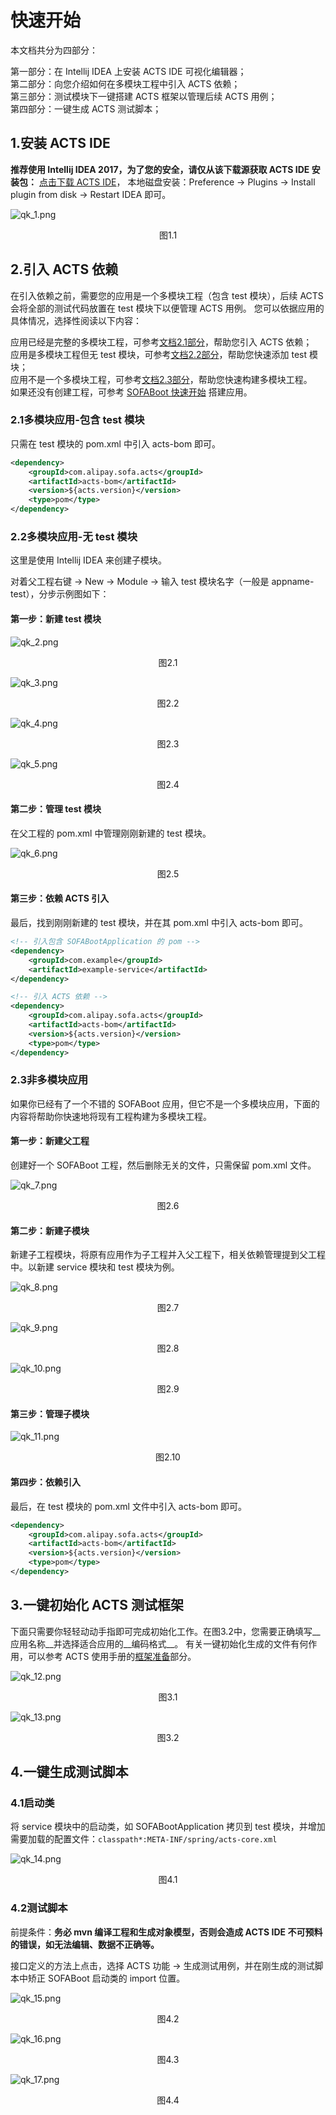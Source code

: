 # 快速开始

本文档共分为四部分：

第一部分：在 Intellij IDEA 上安装 ACTS IDE 可视化编辑器；<br/>
第二部分：向您介绍如何在多模块工程中引入 ACTS 依赖；<br/>
第三部分：测试模块下一键搭建 ACTS 框架以管理后续 ACTS 用例；<br/>
第四部分：一键生成 ACTS 测试脚本；

## 1.安装 ACTS IDE

__推荐使用 Intellij IDEA 2017，为了您的安全，请仅从该下载源获取 ACTS IDE 安装包：__
[点击下载 ACTS IDE](https://gw.alipayobjects.com/os/basement_prod/c09f3a6a-b49a-4ab9-a56e-4994e033ae7b.zip)，
本地磁盘安装：Preference -> Plugins -> Install plugin from disk -> Restart IDEA 即可。

![qk_1.png](./resources/qk_1.png)
<p align="center">图1.1</p>

## 2.引入 ACTS 依赖
在引入依赖之前，需要您的应用是一个多模块工程（包含 test 模块），后续 ACTS 会将全部的测试代码放置在 test 模块下以便管理 ACTS 用例。
您可以依据应用的具体情况，选择性阅读以下内容：<br/>

应用已经是完整的多模块工程，可参考[文档2.1部分](#21多模块应用-包含-test-模块)，帮助您引入 ACTS 依赖；<br/>
应用是多模块工程但无 test 模块，可参考[文档2.2部分](#22多模块应用-无-test-模块)，帮助您快速添加 test 模块；<br/>
应用不是一个多模块工程，可参考[文档2.3部分](#23非多模块应用)，帮助您快速构建多模块工程。<br/>
如果还没有创建工程，可参考 [SOFABoot 快速开始](http://www.sofastack.tech/sofa-boot/docs/QuickStart) 搭建应用。

### 2.1多模块应用-包含 test 模块

只需在 test 模块的 pom.xml 中引入 acts-bom 即可。
```xml
<dependency>
    <groupId>com.alipay.sofa.acts</groupId>
    <artifactId>acts-bom</artifactId>
    <version>${acts.version}</version>
    <type>pom</type>
</dependency>
```

### 2.2多模块应用-无 test 模块

这里是使用 Intellij IDEA 来创建子模块。

对着父工程右键 -> New -> Module -> 输入 test 模块名字（一般是 appname-test），分步示例图如下：

#### 第一步：新建 test 模块

![qk_2.png](./resources/qk_2.png)
<p align="center">图2.1</p>


![qk_3.png](./resources/qk_3.png)
<p align="center">图2.2</p>

![qk_4.png](./resources/qk_4.png)
<p align="center">图2.3</p>


![qk_5.png](./resources/qk_5.png)
<p align="center">图2.4</p>

#### 第二步：管理 test 模块
在父工程的 pom.xml 中管理刚刚新建的 test 模块。

![qk_6.png](./resources/qk_6.png)
<p align="center">图2.5</p>


#### 第三步：依赖 ACTS 引入
最后，找到刚刚新建的 test 模块，并在其 pom.xml 中引入 acts-bom 即可。
```xml
<!-- 引入包含 SOFABootApplication 的 pom -->
<dependency>
    <groupId>com.example</groupId>
    <artifactId>example-service</artifactId>
</dependency>

<!-- 引入 ACTS 依赖 -->
<dependency>
    <groupId>com.alipay.sofa.acts</groupId>
    <artifactId>acts-bom</artifactId>
    <version>${acts.version}</version>
    <type>pom</type>
</dependency>
```

### 2.3非多模块应用
如果你已经有了一个不错的 SOFABoot 应用，但它不是一个多模块应用，下面的内容将帮助你快速地将现有工程构建为多模块工程。

#### 第一步：新建父工程
创建好一个 SOFABoot 工程，然后删除无关的文件，只需保留 pom.xml 文件。

![qk_7.png](./resources/qk_7.png)
<p align="center">图2.6</p>

#### 第二步：新建子模块

新建子工程模块，将原有应用作为子工程并入父工程下，相关依赖管理提到父工程中。以新建 service 模块和 test 模块为例。

![qk_8.png](./resources/qk_8.png)
<p align="center">图2.7</p>

![qk_9.png](./resources/qk_9.png)
<p align="center">图2.8</p>


![qk_10.png](./resources/qk_10.png)
<p align="center">图2.9</p>

#### 第三步：管理子模块

![qk_11.png](./resources/qk_11.png)
<p align="center">图2.10</p>

#### 第四步：依赖引入
最后，在 test 模块的 pom.xml 文件中引入 acts-bom 即可。
```xml
<dependency>
    <groupId>com.alipay.sofa.acts</groupId>
    <artifactId>acts-bom</artifactId>
    <version>${acts.version}</version>
    <type>pom</type>
</dependency>
```

## 3.一键初始化 ACTS 测试框架
下面只需要你轻轻动动手指即可完成初始化工作。在图3.2中，您需要正确填写__应用名称__并选择适合应用的__编码格式__。
有关一键初始化生成的文件有何作用，可以参考 ACTS 使用手册的[框架准备](./Usage-Ready#一键配置的说明)部分。

![qk_12.png](./resources/qk_12.png)
<p align="center">图3.1</p>

![qk_13.png](./resources/qk_13.png)
<p align="center">图3.2</p>

## 4.一键生成测试脚本

### 4.1启动类
将 service 模块中的启动类，如 SOFABootApplication 拷贝到 test 模块，并增加需要加载的配置文件：`classpath*:META-INF/spring/acts-core.xml`

![qk_14.png](./resources/qk_14.png)
<p align="center">图4.1</p>

### 4.2测试脚本

前提条件：__务必 mvn 编译工程和生成对象模型，否则会造成 ACTS IDE 不可预料的错误，如无法编辑、数据不正确等。__

接口定义的方法上点击，选择 ACTS 功能 -> 生成测试用例，并在刚生成的测试脚本中矫正 SOFABoot 启动类的 import 位置。

![qk_15.png](./resources/qk_15.png)
<p align="center">图4.2</p>


![qk_16.png](./resources/qk_16.png)
<p align="center">图4.3</p>


![qk_17.png](./resources/qk_17.png)
<p align="center">图4.4</p>
